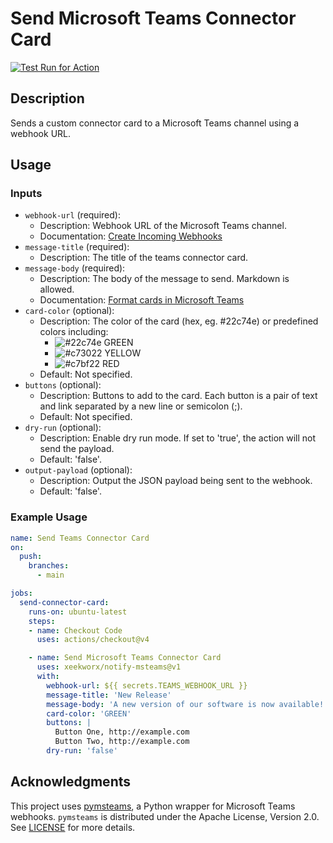 # Send Microsoft Teams Connector Card

[![Test Run for Action](https://github.com/xeekworx/notify-msteams/actions/workflows/test.yml/badge.svg)](https://github.com/xeekworx/notify-msteams/actions/workflows/test.yml)

## Description

Sends a custom connector card to a Microsoft Teams channel using a webhook URL.

## Usage
### Inputs

- `webhook-url` (required):
  - Description: Webhook URL of the Microsoft Teams channel.
  - Documentation: [Create Incoming Webhooks](https://learn.microsoft.com/en-us/microsoftteams/platform/task-modules-and-cards/cards/cards-format?tabs=adaptive-md%2Cdesktop%2Cconnector-html#format-cards-with-markdown])
- `message-title` (required):
  - Description: The title of the teams connector card.
- `message-body` (required):
  - Description: The body of the message to send. Markdown is allowed.
  - Documentation: [Format cards in Microsoft Teams](https://learn.microsoft.com/en-us/microsoftteams/platform/task-modules-and-cards/cards/cards-format?tabs=adaptive-md%2Cdesktop%2Cconnector-html#format-cards-with-markdown)
- `card-color` (optional):
  - Description: The color of the card (hex, eg. #22c74e) or predefined colors including:
    - ![#22c74e](https://placehold.co/20/22c74e/22c74e) GREEN
    - ![#c73022](https://placehold.co/20/c73022/c73022) YELLOW
    - ![#c7bf22](https://placehold.co/20/c7bf22/c7bf22) RED
  - Default: Not specified.
- `buttons` (optional):
  - Description: Buttons to add to the card. Each button is a pair of text and link separated by a new line or semicolon (;).
  - Default: Not specified.
- `dry-run` (optional):
  - Description: Enable dry run mode. If set to 'true', the action will not send the payload.
  - Default: 'false'.
- `output-payload` (optional):
  - Description: Output the JSON payload being sent to the webhook.
  - Default: 'false'.

### Example Usage

```yaml
name: Send Teams Connector Card
on:
  push:
    branches:
      - main

jobs:
  send-connector-card:
    runs-on: ubuntu-latest
    steps:
    - name: Checkout Code
      uses: actions/checkout@v4

    - name: Send Microsoft Teams Connector Card
      uses: xeekworx/notify-msteams@v1
      with:
        webhook-url: ${{ secrets.TEAMS_WEBHOOK_URL }}
        message-title: 'New Release'
        message-body: 'A new version of our software is now available!'
        card-color: 'GREEN'
        buttons: |
          Button One, http://example.com
          Button Two, http://example.com
        dry-run: 'false'
```

## Acknowledgments

This project uses [pymsteams](https://github.com/rveachkc/pymsteams), a Python wrapper for Microsoft Teams webhooks. `pymsteams` is distributed under the Apache License, Version 2.0. See [LICENSE](https://www.apache.org/licenses/LICENSE-2.0) for more details.
